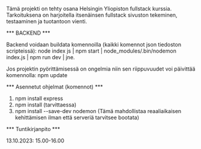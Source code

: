 Tämä projekti on tehty osana Helsingin Yliopiston fullstack kurssia. Tarkoituksena on harjoitella
itsenäinsen fullstack sivuston tekeminen, testaaminen ja tuotantoon vienti.

*** BACKEND ***

Backend voidaan buildata komennoilla (kaikki komennot json tiedoston scripteissä): 
        node index js | npm start | node_modules/.bin/nodemon index.js | npm run dev | jne.

Jos projektin pyörittämisessä on ongelmia niin sen riippuvuudet voi päivittää komennolla: npm update

*** Asennetut ohjelmat (komennot) ***

1. npm install express
2. npm install (tarvittaessa)
3. npm install --save-dev nodemon (Tämä mahdollistaa reaaliaikaisen kehittämisen ilman että serveriä tarvitsee bootata)

*** Tuntikirjanpito ***

13.10.2023: 15.00-16.00